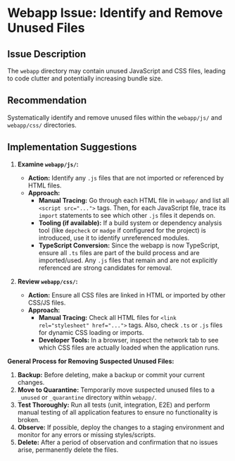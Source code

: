 # Webapp Issue: Identify and Remove Unused Files

## Issue Description

The `webapp` directory may contain unused JavaScript and CSS files, leading to code clutter and potentially increasing bundle size.

## Recommendation

Systematically identify and remove unused files within the `webapp/js/` and `webapp/css/` directories.

## Implementation Suggestions

1.  **Examine `webapp/js/`:**
    *   **Action:** Identify any `.js` files that are not imported or referenced by HTML files.
    *   **Approach:**
        *   **Manual Tracing:** Go through each HTML file in `webapp/` and list all `<script src="...">` tags. Then, for each JavaScript file, trace its `import` statements to see which other `.js` files it depends on.
        *   **Tooling (if available):** If a build system or dependency analysis tool (like `depcheck` or `madge` if configured for the project) is introduced, use it to identify unreferenced modules.
        *   **TypeScript Conversion:** Since the webapp is now TypeScript, ensure all `.ts` files are part of the build process and are imported/used. Any `.js` files that remain and are not explicitly referenced are strong candidates for removal.

2.  **Review `webapp/css/`:**
    *   **Action:** Ensure all CSS files are linked in HTML or imported by other CSS/JS files.
    *   **Approach:**
        *   **Manual Tracing:** Check all HTML files for `<link rel="stylesheet" href="...">` tags. Also, check `.ts` or `.js` files for dynamic CSS loading or imports.
        *   **Developer Tools:** In a browser, inspect the network tab to see which CSS files are actually loaded when the application runs.

**General Process for Removing Suspected Unused Files:**
1.  **Backup:** Before deleting, make a backup or commit your current changes.
2.  **Move to Quarantine:** Temporarily move suspected unused files to a `_unused` or `_quarantine` directory within `webapp/`.
3.  **Test Thoroughly:** Run all tests (unit, integration, E2E) and perform manual testing of all application features to ensure no functionality is broken.
4.  **Observe:** If possible, deploy the changes to a staging environment and monitor for any errors or missing styles/scripts.
5.  **Delete:** After a period of observation and confirmation that no issues arise, permanently delete the files.
